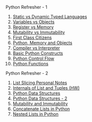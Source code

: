 Python Refresher - 1
1. [Static vs Dynamic Typed Languages](https://medium.com/android-news/magic-lies-here-statically-typed-vs-dynamically-typed-languages-d151c7f95e2b)
2. [Variables vs Objects](https://www.practicaldatascience.org/html/vars_v_objects.html)
3. [Register vs Memory](https://circuitglobe.com/difference-between-registers-and-memory.html)
4. [Mutability vs Immutability](https://medium.datadriveninvestor.com/mutable-and-immutable-python-2093deeac8d9)
5. [First Class Citizens](https://oznetnerd.com/2017/07/14/python-everything-object-first-class-citizens/)
6. [Python, Memory and Objects](https://towardsdatascience.com/python-memory-and-objects-e7bec4a2845)
7. [Compiler vs Interpreter](https://www.javatpoint.com/compiler-vs-interpreter)
8. [Basic Python Constructs](https://www.scaler.com/topics/python/python-first-program/)
9. [Python Control Flow](https://www.scaler.com/topics/python/control-flow-statements-in-python/)
10. [Python Functions](https://www.scaler.com/topics/python/functions-in-python/)


Python Refresher - 2

1. [List Slicing Personal Notes](https://drive.google.com/file/d/1ewJy9r4KeBdJSjN5dlIGZ6HYBA_A7Bqw/view?usp=sharing)
2. [Internals of List and Tuples (HW)](https://www.youtube.com/watch?v=rTgjOV0uTV0)
3. [Python Data Structures](https://pythongeeks.org/python-data-structures/)
4. [Python Data Structures - 2](https://www.scaler.com/topics/python/list-in-python/)
5. [Mutability and Immutability](https://pythonsimplified.com/mutability-immutability-in-python/)
6. [Concatenate Lists in Python](https://chercher.tech/python-questions/concatenate-list-python)
7. [Nested Lists in Python](https://problemsolvingcode.com/create-nested-list-in-python)